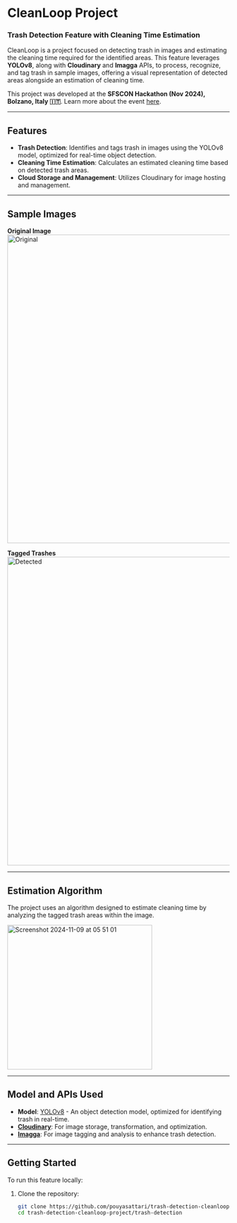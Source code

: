 



# CleanLoop Project
### Trash Detection Feature with Cleaning Time Estimation

CleanLoop is a project focused on detecting trash in images and estimating the cleaning time required for the identified areas. This feature leverages **YOLOv8**, along with **Cloudinary** and **Imagga** APIs, to process, recognize, and tag trash in sample images, offering a visual representation of detected areas alongside an estimation of cleaning time.

This project was developed at the **SFSCON Hackathon (Nov 2024),  Bolzano, Italy 🇮🇹**. Learn more about the event [here](https://hackathon.bz.it/).

---

## Features

- **Trash Detection**: Identifies and tags trash in images using the YOLOv8 model, optimized for real-time object detection.
- **Cleaning Time Estimation**: Calculates an estimated cleaning time based on detected trash areas.
- **Cloud Storage and Management**: Utilizes Cloudinary for image hosting and management.

---

## Sample Images

**Original Image**  
<img width="700" alt="Original" src="https://github.com/user-attachments/assets/21443585-a4b9-4455-a7fe-befac64b4325">

**Tagged Trashes**  
<img width="700" alt="Detected" src="https://github.com/user-attachments/assets/dda625aa-d95b-4e04-86f6-2e44fd96ed50">

---

## Estimation Algorithm

The project uses an algorithm designed to estimate cleaning time by analyzing the tagged trash areas within the image.

<img width="328" alt="Screenshot 2024-11-09 at 05 51 01" src="https://github.com/user-attachments/assets/34f31bfa-b059-4aad-8fe4-7e4b93773c48">

---

## Model and APIs Used

- **Model**: [YOLOv8](https://github.com/ultralytics/ultralytics) - An object detection model, optimized for identifying trash in real-time.
- **[Cloudinary](https://cloudinary.com/)**: For image storage, transformation, and optimization.
- **[Imagga](https://imagga.com/)**: For image tagging and analysis to enhance trash detection.

---

## Getting Started

To run this feature locally:

1. Clone the repository:
   ```bash
   git clone https://github.com/pouyasattari/trash-detection-cleanloop-project.git
   cd trash-detection-cleanloop-project/trash-detection

